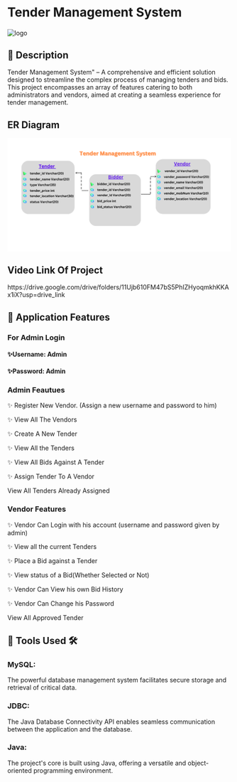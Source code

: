 <h1>Tender Management System</h1>
<img align="center" alt="logo" width="400" src="https://rahulmk19.github.io/Images/Tender%20Management%20System.gif">
<h2>🌟  Description</h2>
Tender Management System" – A comprehensive and efficient solution designed to streamline the complex process of managing tenders and bids. This project encompasses an array of features catering to both administrators and vendors, aimed at creating a seamless experience for tender management.

<h2>ER Diagram</h2>
<img align="center" alt="ErDiagram" width="1200"  src="https://github.com/rahulmk19/rahulmk19.github.io/blob/master/Images/Tender%20mangement%20system%20DR.png">

<h2>Video Link Of Project</h2>
<p>https://drive.google.com/drive/folders/11Ujb610FM47bS5PhIZHyoqmkhKKAx1iX?usp=drive_link</p>

<h2>🌟 Application Features</h2>
<h3>For Admin Login</h3>
<h4>✨Username: Admin</h4>
<h4>✨Password: Admin</h4>

<h3>Admin Feautues</h3>

✨ Register New Vendor. (Assign a new username and password to him)

✨ View All The Vendors

✨ Create A New Tender

✨ View All the Tenders

✨ View All Bids Against A Tender

✨ Assign Tender To A Vendor

   View All Tenders Already Assigned

<h3>Vendor Features</h3>

✨ Vendor Can Login with his account (username and password given by admin)

✨ View all the current Tenders

✨ Place a Bid against a Tender

✨ View status of a Bid(Whether Selected or Not)

✨ Vendor Can View his own Bid History

✨ Vendor Can Change his Password

   View All Approved Tender


<h2>🌟 Tools Used 🛠️</h2>
<h3>MySQL:</h3> The powerful database management system facilitates secure storage and retrieval of critical data.
<h3>JDBC:</h3> The Java Database Connectivity API enables seamless communication between the application and the database.
<h3>Java:</h3> The project's core is built using Java, offering a versatile and object-oriented programming environment.
 
